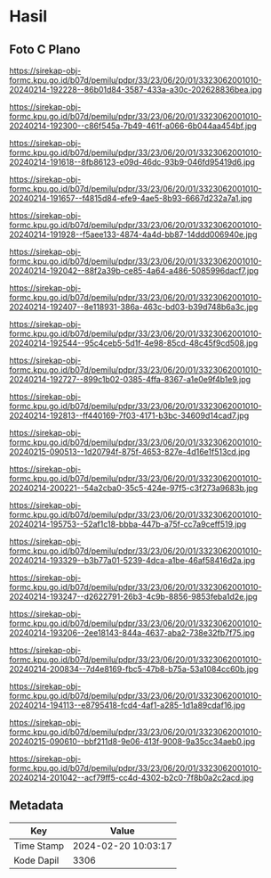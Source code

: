 # Hasil

## Foto C Plano

https://sirekap-obj-formc.kpu.go.id/b07d/pemilu/pdpr/33/23/06/20/01/3323062001010-20240214-192228--86b01d84-3587-433a-a30c-202628836bea.jpg

https://sirekap-obj-formc.kpu.go.id/b07d/pemilu/pdpr/33/23/06/20/01/3323062001010-20240214-192300--c86f545a-7b49-461f-a066-6b044aa454bf.jpg

https://sirekap-obj-formc.kpu.go.id/b07d/pemilu/pdpr/33/23/06/20/01/3323062001010-20240214-191618--8fb86123-e09d-46dc-93b9-046fd95419d6.jpg

https://sirekap-obj-formc.kpu.go.id/b07d/pemilu/pdpr/33/23/06/20/01/3323062001010-20240214-191657--f4815d84-efe9-4ae5-8b93-6667d232a7a1.jpg

https://sirekap-obj-formc.kpu.go.id/b07d/pemilu/pdpr/33/23/06/20/01/3323062001010-20240214-191928--f5aee133-4874-4a4d-bb87-14ddd006940e.jpg

https://sirekap-obj-formc.kpu.go.id/b07d/pemilu/pdpr/33/23/06/20/01/3323062001010-20240214-192042--88f2a39b-ce85-4a64-a486-5085996dacf7.jpg

https://sirekap-obj-formc.kpu.go.id/b07d/pemilu/pdpr/33/23/06/20/01/3323062001010-20240214-192407--8e118931-386a-463c-bd03-b39d748b6a3c.jpg

https://sirekap-obj-formc.kpu.go.id/b07d/pemilu/pdpr/33/23/06/20/01/3323062001010-20240214-192544--95c4ceb5-5d1f-4e98-85cd-48c45f9cd508.jpg

https://sirekap-obj-formc.kpu.go.id/b07d/pemilu/pdpr/33/23/06/20/01/3323062001010-20240214-192727--899c1b02-0385-4ffa-8367-a1e0e9f4b1e9.jpg

https://sirekap-obj-formc.kpu.go.id/b07d/pemilu/pdpr/33/23/06/20/01/3323062001010-20240214-192813--ff440169-7f03-4171-b3bc-34609d14cad7.jpg

https://sirekap-obj-formc.kpu.go.id/b07d/pemilu/pdpr/33/23/06/20/01/3323062001010-20240215-090513--1d20794f-875f-4653-827e-4d16e1f513cd.jpg

https://sirekap-obj-formc.kpu.go.id/b07d/pemilu/pdpr/33/23/06/20/01/3323062001010-20240214-200221--54a2cba0-35c5-424e-97f5-c3f273a9683b.jpg

https://sirekap-obj-formc.kpu.go.id/b07d/pemilu/pdpr/33/23/06/20/01/3323062001010-20240214-195753--52af1c18-bbba-447b-a75f-cc7a9ceff519.jpg

https://sirekap-obj-formc.kpu.go.id/b07d/pemilu/pdpr/33/23/06/20/01/3323062001010-20240214-193329--b3b77a01-5239-4dca-a1be-46af58416d2a.jpg

https://sirekap-obj-formc.kpu.go.id/b07d/pemilu/pdpr/33/23/06/20/01/3323062001010-20240214-193247--d2622791-26b3-4c9b-8856-9853feba1d2e.jpg

https://sirekap-obj-formc.kpu.go.id/b07d/pemilu/pdpr/33/23/06/20/01/3323062001010-20240214-193206--2ee18143-844a-4637-aba2-738e32fb7f75.jpg

https://sirekap-obj-formc.kpu.go.id/b07d/pemilu/pdpr/33/23/06/20/01/3323062001010-20240214-200834--7d4e8169-fbc5-47b8-b75a-53a1084cc60b.jpg

https://sirekap-obj-formc.kpu.go.id/b07d/pemilu/pdpr/33/23/06/20/01/3323062001010-20240214-194113--e8795418-fcd4-4af1-a285-1d1a89cdaf16.jpg

https://sirekap-obj-formc.kpu.go.id/b07d/pemilu/pdpr/33/23/06/20/01/3323062001010-20240215-090610--bbf211d8-9e06-413f-9008-9a35cc34aeb0.jpg

https://sirekap-obj-formc.kpu.go.id/b07d/pemilu/pdpr/33/23/06/20/01/3323062001010-20240214-201042--acf79ff5-cc4d-4302-b2c0-7f8b0a2c2acd.jpg


## Metadata

| Key        | Value               |
| ---------- | ------------------- |
| Time Stamp | 2024-02-20 10:03:17 |
| Kode Dapil | 3306                |



